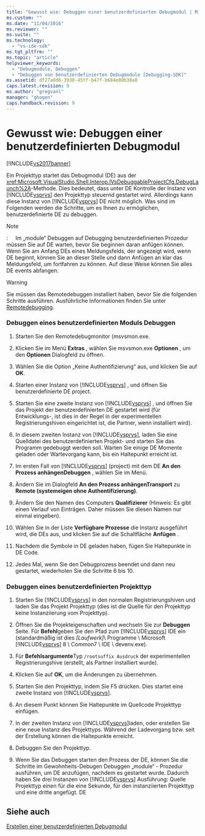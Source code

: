 ```yaml
---
title: "Gewusst wie: Debuggen einer benutzerdefinierten Debugmodul | Microsoft Docs"
ms.custom: ""
ms.date: "11/04/2016"
ms.reviewer: ""
ms.suite: ""
ms.technology: 
  - "vs-ide-sdk"
ms.tgt_pltfrm: ""
ms.topic: "article"
helpviewer_keywords: 
  - "Debugmodule, Debuggen"
  - "Debuggen von benutzerdefinierten Debugmodule [Debugging-SDK]"
ms.assetid: df27a8d6-3938-45ff-b47f-b684e80b38a0
caps.latest.revision: 9
ms.author: "gregvanl"
manager: "ghogen"
caps.handback.revision: 9
---
```

# Gewusst wie: Debuggen einer benutzerdefinierten Debugmodul
[!INCLUDE[vs2017banner](../../code-quality/includes/vs2017banner.md)]

Ein Projekttyp startet das Debugmodul \(DE\) aus der <xref:Microsoft.VisualStudio.Shell.Interop.IVsDebuggableProjectCfg.DebugLaunch%2A>\-Methode.  Dies bedeutet, dass unter DE Kontrolle der Instanz von [!INCLUDE[vsprvs](../../code-quality/includes/vsprvs_md.md)] den Projekttyp steuernd gestartet wird.  Allerdings kann diese Instanz von [!INCLUDE[vsprvs](../../code-quality/includes/vsprvs_md.md)] DE nicht möglich.  Was sind im Folgenden werden die Schritte, um es Ihnen zu ermöglichen, benutzerdefinierte DE zu debuggen.  
  
> [!NOTE]
>  :     Im „module“ Debuggen auf Debugging benutzerdefinierten Prozedur müssen Sie auf DE warten, bevor Sie beginnen daran anfügen können.  Wenn Sie am Anfang DEs eines Meldungsfelds, der angezeigt wird, wenn DE beginnt, können Sie an dieser Stelle und dann Anfügen an klar das Meldungsfeld, um fortfahren zu können.  Auf diese Weise können Sie alles DE events abfangen.  
  
> [!WARNING]
>  Sie müssen das Remotedebuggen installiert haben, bevor Sie die folgenden Schritte ausführen.  Ausführliche Informationen finden Sie unter [Remotedebugging](../../debugger/remote-debugging.md).  
  
### Debuggen eines benutzerdefinierten Moduls Debuggen  
  
1.  Starten Sie den Remotedebugmonitor \(msvsmon.exe.  
  
2.  Klicken Sie im Menü **Extras** , wählen Sie msvsmon.exe **Optionen** , um den **Optionen** Dialogfeld zu öffnen.  
  
3.  Wählen Sie die Option „Keine Authentifizierung“ aus, und klicken Sie auf **OK**.  
  
4.  Starten einer Instanz von [!INCLUDE[vsprvs](../../code-quality/includes/vsprvs_md.md)] , und öffnen Sie benutzerdefinierte DE project.  
  
5.  Starten Sie eine zweite Instanz von [!INCLUDE[vsprvs](../../code-quality/includes/vsprvs_md.md)] , und öffnen Sie das Projekt der benutzerdefinierten DE gestartet wird \(für Entwicklungs\-, ist dies in der Regel in der experimentellen Registrierungshiven eingerichtet ist, die Partner, wenn installiert wird\).  
  
6.  In diesem zweiten Instanz von [!INCLUDE[vsprvs](../../code-quality/includes/vsprvs_md.md)], laden Sie eine Quelldatei des benutzerdefinierten Projekt\- und starten Sie das Programm gedebuggt werden soll.  Warten Sie einige DE Momente geladen oder Wartevorgang kann, bis ein Haltepunkt erreicht ist.  
  
7.  Im ersten Fall von [!INCLUDE[vsprvs](../../code-quality/includes/vsprvs_md.md)] \(project\) mit dem DE **An den Prozess anhängenDebuggen** , wählen Sie im Menü.  
  
8.  Ändern Sie im Dialogfeld **An den Prozess anhängenTransport** zu **Remote \(systemeigen ohne Authentifizierung\)**.  
  
9. Ändern Sie den Namen des Computers **Qualifizierer** \(Hinweis: Es gibt einen Verlauf von Einträgen. Daher müssen Sie diesen Namen nur einmal eingeben\).  
  
10. Wählen Sie in der Liste **Verfügbare Prozesse** die Instanz ausgeführt wird, die DEs aus, und klicken Sie auf die Schaltfläche **Anfügen** .  
  
11. Nachdem die Symbole in DE geladen haben, fügen Sie Haltepunkte in DE Code.  
  
12. Jedes Mal, wenn Sie den Debugprozess beendet und dann neu gestartet, wiederholen Sie die Schritte 6 bis 10.  
  
### Debuggen eines benutzerdefinierten Projekttyp  
  
1.  Starten Sie [!INCLUDE[vsprvs](../../code-quality/includes/vsprvs_md.md)] in den normalen Registrierungshiven und laden Sie das Projekt Projekttyp \(dies ist die Quelle für den Projekttyp keine Instanziierung vom Projekttyp\).  
  
2.  Öffnen Sie die Projekteigenschaften und wechseln Sie zur **Debuggen** Seite.  Für **Befehl**geben Sie den Pfad zum [!INCLUDE[vsprvs](../../code-quality/includes/vsprvs_md.md)] IDE ein \(standardmäßig ist dies *\[Laufwerk\]*\\ Programme \\ Microsoft [!INCLUDE[vsprvs](../../code-quality/includes/vsprvs_md.md)] 8 \\ Common7 \\ IDE \\ devenv.exe\).  
  
3.  Für **Befehlsargumente**Typ `/rootsuffix Ausdruck` der experimentellen Registrierungshive \(erstellt, als Partner installiert wurde\).  
  
4.  Klicken Sie auf **OK**, um die Änderungen zu übernehmen.  
  
5.  Starten Sie den Projekttyp, indem Sie F5 drücken.  Dies startet eine zweite Instanz von [!INCLUDE[vsprvs](../../code-quality/includes/vsprvs_md.md)].  
  
6.  An diesem Punkt können Sie Haltepunkte im Quellcode Projekttyp einfügen.  
  
7.  In der zweiten Instanz von [!INCLUDE[vsprvs](../../code-quality/includes/vsprvs_md.md)]laden, oder erstellen Sie eine neue Instanz des Projekttyps.  Während der Ladevorgang bzw. seit der Erstellung können die Haltepunkte erreicht.  
  
8.  Debuggen Sie den Projekttyp.  
  
9. Wenn Sie das Debuggen starten den Prozess der DE, können Sie die Schritte im Gewohnheits\-Debugen Debuggen „module“ \- Prozedur ausführen, um DE anzufügen, nachdem es gestartet wurde.  Dadurch haben Sie drei Instanzen von [!INCLUDE[vsprvs](../../code-quality/includes/vsprvs_md.md)] Ausführung: Quelle Projekttyp einen für die eine Sekunde, für den instanziierten Projekttyp und eine dritte angefügt. DE  
  
## Siehe auch  
 [Erstellen einer benutzerdefinierten Debugmodul](../../extensibility/debugger/creating-a-custom-debug-engine.md)